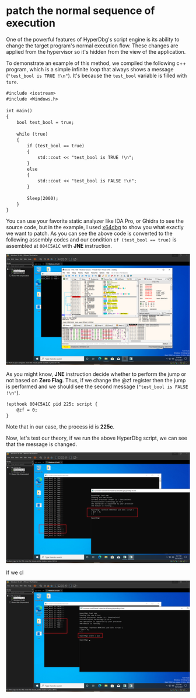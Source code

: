 # patch the normal sequence of execution

One of the powerful features of HyperDbg's script engine is its ability to change the target program's normal execution flow. These changes are applied from the hypervisor so it's hidden from the view of the application.

To demonstrate an example of this method, we compiled the following c++ program, which is a simple infinite loop that always shows a message (`"test_bool is TRUE !\n"`). It's because the `test_bool` variable is filled with `ture`.

```clike
#include <iostream>
#include <Windows.h>

int main()
{
    bool test_bool = true;

	while (true)
	{
		if (test_bool == true)
		{
			std::cout << "test_bool is TRUE !\n";
		}
		else
		{
			std::cout << "test_bool is FALSE !\n";
		}

		Sleep(2000);
	}
}
```

You can use your favorite static analyzer like IDA Pro, or Ghidra to see the source code, but in the example, I used [x64dbg](https://x64dbg.com) to show you what exactly we want to patch. As you can see the above code is converted to the following assembly codes and our condition `if (test_bool == true)` is assembled at `004C5A1C` with **JNE** instruction.

![](../../../.gitbook/assets/find-the-target-patch-address-x64dbg.PNG)

As you might know, **JNE** instruction decide whether to perform the jump or not based on **Zero Flag**. Thus, if we change the @zf register then the jump is performed and we should see the second message (`"test_bool is FALSE !\n"`).

```clike
!epthook 004C5A1C pid 225c script {
	@zf = 0;
}
```

Note that in our case, the process id is **225c**.

Now, let's test our theory, if we run the above HyperDbg script, we can see that the message is changed.

![](../../../.gitbook/assets/patch-the-target-address.PNG)

If we cl

![](../../../.gitbook/assets/clearing-the-patch-events.PNG)
